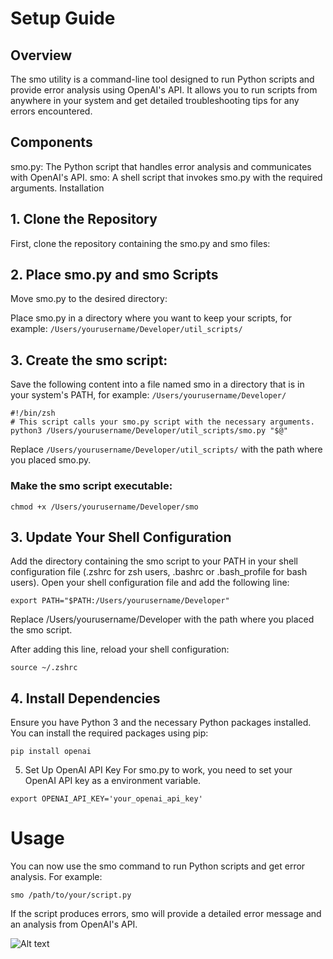 # Setup Guide
## Overview
The smo utility is a command-line tool designed to run Python scripts and provide error analysis using OpenAI's API. It allows you to run scripts from anywhere in your system and get detailed troubleshooting tips for any errors encountered.

## Components
smo.py: The Python script that handles error analysis and communicates with OpenAI's API.
smo: A shell script that invokes smo.py with the required arguments.
Installation

## 1. Clone the Repository
First, clone the repository containing the smo.py and smo files:

## 2. Place smo.py and smo Scripts
Move smo.py to the desired directory:

Place smo.py in a directory where you want to keep your scripts, for example: ```/Users/yourusername/Developer/util_scripts/```

## 3. Create the smo script:

Save the following content into a file named smo in a directory that is in your system's PATH, for example: ```/Users/yourusername/Developer/```

```
#!/bin/zsh
# This script calls your smo.py script with the necessary arguments.
python3 /Users/yourusername/Developer/util_scripts/smo.py "$@"
```
Replace ```/Users/yourusername/Developer/util_scripts/``` with the path where you placed smo.py.

### Make the smo script executable:

```
chmod +x /Users/yourusername/Developer/smo
```

## 3. Update Your Shell Configuration
Add the directory containing the smo script to your PATH in your shell configuration file (.zshrc for zsh users, .bashrc or .bash_profile for bash users). Open your shell configuration file and add the following line:

```
export PATH="$PATH:/Users/yourusername/Developer"
```
Replace /Users/yourusername/Developer with the path where you placed the smo script.

After adding this line, reload your shell configuration:

```
source ~/.zshrc
```

## 4. Install Dependencies
Ensure you have Python 3 and the necessary Python packages installed. You can install the required packages using pip:

```
pip install openai
```

5. Set Up OpenAI API Key
For smo.py to work, you need to set your OpenAI API key as a environment variable.

```export OPENAI_API_KEY='your_openai_api_key'```

# Usage
You can now use the smo command to run Python scripts and get error analysis. For example:

```
smo /path/to/your/script.py
```
If the script produces errors, smo will provide a detailed error message and an analysis from OpenAI's API.

![Alt text](exampleusage.jpg)
